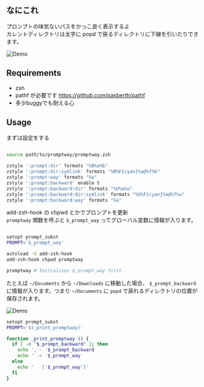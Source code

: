 
## なにこれ

プロンプトの味気ないパスをかっこ良く表示するよ  
カレントディレクトリは太字に popd で戻るディレクトリに下線を引いたりできます。 

![Demo](https://raw.github.com/pasberth/promptway/master/demo/promptway.png) 

## Requirements

* zsh
* pathf が必要です <https://github.com/pasberth/pathf>
* 多少buggyでも耐える心

## Usage

まずは設定をする

```sh

source path/to/promptway/promptway.zsh

zstyle ':prompt:dir' formats "%B%a%b"
zstyle ':prompt:dir:symlink' formats "%B%F{cyan}%a@%f%b"
zstyle ':prompt:way' formats "%a"
zstyle ':prompt:backward' enable t
zstyle ':prompt:backward:dir' formats "%U%a%u"
zstyle ':prompt:backward:dir:symlink' formats "%U%F{cyan}%a@%f%u"
zstyle ':prompt:backward:way' formats "%a"
```

add-zsh-hook の chpwd とかでプロンプトを更新    
`promptway` 関数を呼ぶと `$_prompt_way` ってグローバル変数に情報が入ります。  

```sh

setopt prompt_subst
PROMPT='$_prompt_way'

autoload -U add-zsh-hook
add-zsh-hook chpwd promptway

promptway # Initializes $_prompt_way first.
```

たとえば `~/Documents` から `~/Downloads` に移動した場合、 `$_prompt_backward` に情報が入ります。つまり `~/Documents` に `popd` で戻れるディレクトリの位置が保存されます。

![Demo](https://raw.github.com/pasberth/promptway/master/demo/promptbackward.png)

```sh
setopt prompt_subst
PROMPT='$(_print_promptway)'

function _print_promptway () {
  if [ -n "$_prompt_backward" ]; then
    echo ',-- '$_prompt_backward
    echo '`-> '$_prompt_way
  else
    echo '   ['$_prompt_way']'
  fi
}
```